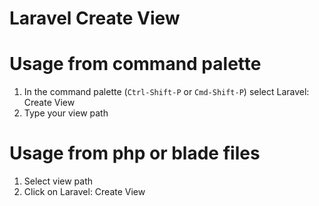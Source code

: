 # Laravel Create View

# Usage from command palette
1. In the command palette (`Ctrl-Shift-P` or `Cmd-Shift-P`) select Laravel: Create View
2. Type your view path

# Usage from php or blade files
1. Select view path
2. Click on Laravel: Create View